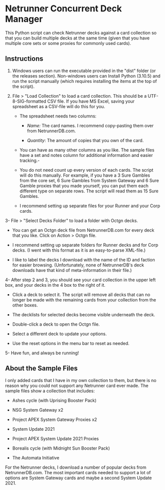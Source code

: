# Netrunner Concurrent Deck Manager

This Python script can check Netrunner decks against a card collection so that you can build multiple decks at the same time (given that you have multiple core sets or some proxies for commonly used cards).

## Instructions

1. Windows users can run the executable provided in the "dist" folder (or the releases section). Non-windows users can Install Python (3.10.5) and run the script manually (which requires installing the items at the top of the script).

2. File > "Load Collection" to load a card collection. This should be a UTF-8-SIG-formatted CSV file. If you have MS Excel, saving your spreadsheet as a CSV-file will do this for you. 
   
   - The spreadsheet needs two columns:
     
     - *Name:* The card names. I recommend copy-pasting them over from NetrunnerDB.com.
     
     - *Quantity*: The amount of copies that you own of the card.
   
   - You can have as many other columns as you like. The sample files have a set and notes column for additional information and easier tracking.-
   
   - You do not need count up every version of each cards. The script will do this manually. For example, if you have a 3 Sure Gambles from the core set, 6 Sure Gambles from System Gateway and 6 Sure Gamble proxies that you made yourself, you can put them each different type on separate rows. The script will read them as 15 Sure Gambles.
   
   - I recommend setting up separate files for your Runner and your Corp cards.

3- File > "Select Decks Folder" to load a folder with Octgn decks. 

- You can get an Octgn deck file from NetrunnerDB.com for every deck that you like. Click on Action > Octgn file. 

- I recommend setting up separate folders for Runner decks and for Corp decks. (I went with this format as it is an easy-to-parse XML-file.)

- I like to label the decks I download with the name of the ID and faction for easier browsing. (Unfortunately, none of NetrunnerDB's deck downloads have that kind of meta-information in their file.)

4- After step 2 and 3, you should see your card collection in the upper left box, and your decks in the 4 box to the right of it.

- Click a deck to select it. The script will remove all decks that can no longer be made with the remaining cards from your collection from the other boxes.

- The decklists for selected decks become visible underneath the deck.

- Double-click a deck to open the Octgn file.

- Select a different deck to update your options.

- Use the reset options in the menu bar to reset as needed.

5- Have fun, and always be running!

## About the Sample Files

I only added cards that I have in my own collection to them, but there is no reason why you could not support any Netrunner card ever made. The sample files show a collection that includes:

- Ashes cycle (with Uprising Booster Pack)

- NSG System Gateway x2

- Project APEX System Gateway Proxies x2

- System Update 2021

- Project APEX System Update 2021 Proxies

- Borealis cycle (with Midnight Sun Booster Pack)

- The Automata Initiative

For the Netrunner decks, I download a number of popular decks from NetrunnerDB.com. The most important cards needed to support a lot of options are System Gateway cards and maybe a second System Update 2021.
